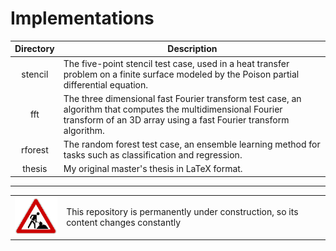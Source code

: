 # Implementations

| Directory | Description                                                                                                                                                                        |
|:---------:| ---------------------------------------------------------------------------------------------------------------------------------------------------------------------------------- |
| stencil   | The five-point stencil test case, used in a heat transfer problem on a finite surface modeled by the Poison partial differential equation.                                         |
| fft       | The three dimensional fast Fourier transform test case, an algorithm that computes the multidimensional Fourier transform of an 3D array using a fast Fourier transform algorithm. |
| rforest   | The random forest test case, an ensemble learning method for tasks such as classification and regression.                                                                          |
| thesis    | My original master's thesis in LaTeX format.                                                                                                                                       |

---

<table>
    <tr>
        <td><img src="img/construction.gif"></td>
        <td>This repository is permanently under construction, so its content changes constantly</td>
    </tr>
</table>
